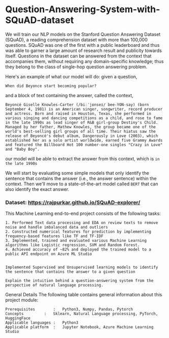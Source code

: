 # Question-Answering-System-with-SQuAD-dataset

We will train our NLP models on the Stanford Question Answering Dataset (SQuAD), a reading comprehension dataset with more than 100,000 questions. SQuAD was one of the first with a public leaderboard and thus was able to garner a large amount of research result and publicity towards itself. Questions in the dataset can be answered from the context that accompanies them, without requiring any domain-specific knowledge; thus they belong to the class of single-hop question answering problem.

Here's an example of what our model will do: given a question,

    When did Beyonce start becoming popular?

and a block of text containing the answer, called the context,

    Beyoncé Giselle Knowles-Carter (/biːˈjɒnseɪ/ bee-YON-say) (born September 4, 1981) is an American singer, songwriter, record producer and actress. Born and raised in Houston, Texas, she performed in various singing and dancing competitions as a child, and rose to fame in the late 1990s as lead singer of R&B girl-group Destiny's Child. Managed by her father, Mathew Knowles, the group became one of the world's best-selling girl groups of all time. Their hiatus saw the release of Beyoncé's debut album, Dangerously in Love (2003), which established her as a solo artist worldwide, earned five Grammy Awards and featured the Billboard Hot 100 number-one singles "Crazy in Love" and "Baby Boy".

our model will be able to extract the answer from this context, which is ```in the late 1990s ```

We will start by evaluating some simple models that only identify the sentence that contains the answer (i.e., the answer sentence) within the context. Then we'll move to a state-of-the-art model called ```BERT``` that can also identify the exact answer.

### Dataset: https://rajpurkar.github.io/SQuAD-explorer/

This Machine Learning end-to-end project consists of the following tasks:

    1. Performed Text data processing and EDA on review texts to remove noise and handle imbalanced data and outliers
    2. Constructed numerical features for prediction by implementing frequency-based features like TF and TF-IDF
    3. Implemented, trained and evaluated various Machine Learning algorithms like Logistic regression, SVM and Random Forest. 
    4. Achieved accuracy of ~82% and deployed the trained model to a public API endpoint on Azure ML Studio
    
   
    Implemented Supervised and Unsupervised learning models to identify the sentence that contains the answer to a given question
    
    Explain the intuition behind a question-answering system from the perspective of natural language processing.


General Details The following table contains general information about this project module:

    Prerequisites 	     :   Python3, Numpy, Pandas, Pytorch
    Concepts 	     :   Sklearn, Natural Language processing, PyTorch, HuggingFace
    Applicable languages :	 Python3
    Applicable platform  :	 Jupyter Notebook, Azure Machine Learning Studio 
